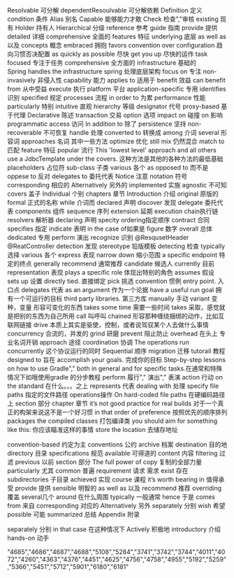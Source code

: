 Resolvable 可分解 dependentResoulvable 可分解依赖
Definition 定义
condition 条件
Alias 别名
Capable 能够能力才敢
Check 检查","审核
existing 现有
Holder 持有人
Hierarchical 分级
reference  参考
guide 指南
provide 提供
detailed 详细
comprehensive 全面的
features 特征
underlying 底层
as well as 以及
concepts 概念
embraced 拥抱
favors convention over configuration 趋向习惯否决配置
as quickly as possible 尽快
get you up 尽快的运作
task focused 专注于任务
comprehensive  全方面的
infrastructure 基础的  
Spring handles the infrastructure spring 处理底层架构
focus on 专注
non-invasively 非侵入性
capability  能力
applies to 适用于
benefit 效益 can benefit from  从中受益
execute  执行
platform 平台
application-specific 专用
identifies  识别
specified  规定
processes 流程
in order to 为累
performance 性能
particularly 特别
intuitive 直观
hierarchy 等级
designator 代号
proxy-based 基于代理
Declarative 陈述
transaction 交易
option  选项
impact on  碰撞 on 影响
programmatic 
access 访问
In addition to 除了
persistence  坚持
non-recoverable 不可恢复
handle 处理
converted to 转换成
among 介词 several 形容词 approaches 名词 其中一些方法
optimize 优化
still mix 仍然混合
match to 匹配
feature 特征
popular 流行
This 'lowest level' approach and all others use a JdbcTemplate under the covers. 这种方法是其他的各种方法的最低基础
placeholders 占位符
sub-class 子类
various 各个
as opposed to 而不是
oppese to 反对
delegates to 委托代表
Notice 注意
notation 符号
corresponding 相应的
Alternatively 另外的
implemented 实施
agnostic 不可知
covers 盖子
Individual 个别
chapters 章节
Introduction 介绍
original 原版的
formal 正式的名称
while 介词而
declared 声明
discover 发现
delegate 委托代表
components 组件
sequence 序列
extension 延期
execution chain执行链
resolvers 解析器
declaring 声明
specity ordering指定顺序
contract 合同
specifies 指定
indicate 表明
in the case of如果是
figure 数字
overall 总体
dedicated 专用
perform  演出
recognize 识别
@ResqusetHeader
@ReatController
detection 发现
stereotype 铅版模板
detecting 检查
typically 选择
various 各个
express 表现
narrow down 缩小范围
a specific endpoint 特定的终点
generally recommend 通常推荐
candidate  候选人
currently 目前
representation 表现
plays a specific role 体现出特别的角色
assumes 假设
sets up 设置
directly tied. 直接绑定
pick 挑选
convention 惯例
entry point. 入口点
delegates 代表
as an argument 作为一个论据
have a useful run goal  拥有一个可运行的目标
third party libraries.  第三方库
manually 手动
variant 变种，变量  形容可变化的东西
takes some time 需要一些时间
takes  采取，感觉就是把别的东西为自己所用
call 叫呼叫
chained 形容那种缠绕捆绑的动作，比如互联网链接
drive 本质上其实是驱使，控制，或者说驾驭某个人去做什么事情
concurrency 合流的，并发的
grind 研磨
prevent 阻止防止
overhead 在头上  专业名词开销
approach 途径
coordination 协调
The operations run concurrently 这个协议运行的同时
Sequential 顺序
migration 迁移
tutorail 教程
designed to 旨在
accomplish your goals. 完成你的目标
Step-by-step lessons on how to use Gradle"," both in general and for specific tasks.在通常和特殊情况下如哦使用gradle 的分步教程
perform 履行"," 演出"," 表演
action  行动
on the standard 在什么。。。之上
represents 代表
dealing with  处理
specify file paths  指定的文件路径
operations操作
On hard-coded file paths 在硬编码路径上
section  部分
chapter 章节
it’s not good practice for real builds 对于一个真正的构架来说这不是一个好习惯
in that order of preference 按照优先的顺序排列
packages the compiled classes 打包编译类
you should aim for something like this: 你应该瞄准这样的事情
store the location 去储存地址


convention-based 约定为主
conventions 公约
archive 档案
destination 目的地
directory 目录
specifications 规范
available 可得道的
content 内容
filtering 过滤
previous 以前
section 部分
The full power of copy  复制的全部力量
particularly 尤其
common 普遍
requirement 请求 需求
exist 存在
subdirectories 子目录
achieved 实现
course 课程
it’s worth bearing in  值得承受
provide 提供
sensible 明智的
as well as 以及
recommend 推荐
overriding 覆盖
several几个
around 在什么周围
typically 一般通常
hence 于是
comes from 来自
corresponding 对应的
Alternatively 另外
separately 分别
wish 希望
possible 可能
summarized 总结
Appendix 附录

separately 分别
in that case 在这种情况下
Actively 积极地
introductory 介绍
hands-on 动手

"4685","4686","4687","4688","5108","5284","3741","3742","3744","4011","4072","4260","4363","4376","4451","4625","4756","4758","4955","5192","5259","5366","5451","5712","5901","6180","6181"
